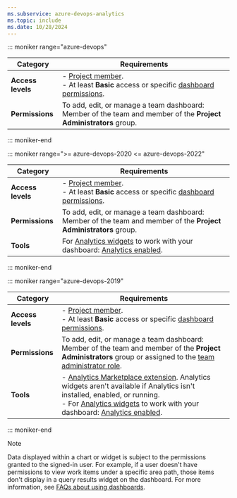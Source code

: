 ```yaml
---
ms.subservice: azure-devops-analytics
ms.topic: include
ms.date: 10/28/2024
---
```



::: moniker range="azure-devops"

|Category  | Requirements |
|-------------|-------------|
| **Access levels** | - [Project member](../../organizations/security/add-users-team-project.md).<br>- At least **Basic** access or specific [dashboard permissions](../dashboards/dashboard-permissions.md). |
| **Permissions** | To add, edit, or manage a team dashboard: Member of the team and member of the **Project Administrators** group. |

::: moniker-end

::: moniker range=">= azure-devops-2020 <= azure-devops-2022"

|Category  | Requirements |
|-------------|-------------|
| **Access levels** | - [Project member](../../organizations/security/add-users-team-project.md).<br>- At least **Basic** access or specific [dashboard permissions](../dashboards/dashboard-permissions.md). |
| **Permissions** | To add, edit, or manage a team dashboard: Member of the team and member of the **Project Administrators** group. |
|**Tools** | For [Analytics widgets](../dashboards/analytics-widgets.md) to work with your dashboard: [Analytics enabled](../dashboards/analytics-extension.md).|

::: moniker-end

::: moniker range="azure-devops-2019"

|Category  | Requirements |
|-------------|-------------|
| **Access levels** | - [Project member](../../organizations/security/add-users-team-project.md).<br>- At least **Basic** access or specific [dashboard permissions](../dashboards/dashboard-permissions.md). |
| **Permissions** | To add, edit, or manage a team dashboard: Member of the team and member of the **Project Administrators** group or assigned to the [team administrator role](../../organizations/settings/add-team-administrator.md). |
|**Tools** | - [Analytics Marketplace extension](../dashboards/analytics-extension.md). Analytics widgets aren't available if Analytics isn't installed, enabled, or running.<br>- For [Analytics widgets](../dashboards/analytics-widgets.md) to work with your dashboard: [Analytics enabled](../dashboards/analytics-extension.md).|

::: moniker-end

> [!NOTE]
> Data displayed within a chart or widget is subject to the permissions granted to the signed-in user. For example, if a user doesn't have permissions to view work items under a specific area path, those items don't display in a query results widget on the dashboard. For more information, see [FAQs about using dashboards](../dashboards/faqs.yml).
